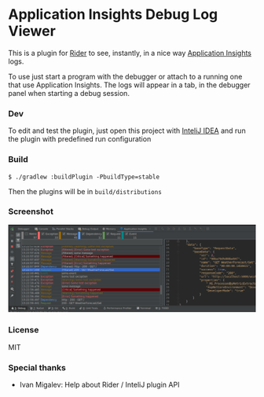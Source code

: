 # Application Insights Debug Log Viewer

This is a plugin for [Rider](https://www.jetbrains.com/rider/) to see, instantly, in a nice way [Application Insights](https://docs.microsoft.com/en-us/azure/azure-monitor/app/app-insights-overview) logs.

To use just start a program with the debugger or attach to a running one that use Application Insights.
The logs will appear in a tab, in the debugger panel when starting a debug session.

### Dev

To edit and test the plugin, just open this project with [InteliJ IDEA](https://www.jetbrains.com/idea/) and run the plugin with predefined run configuration

### Build

```
$ ./gradlew :buildPlugin -PbuildType=stable
```

Then the plugins will be in `build/distributions`

### Screenshot

![Screenshot](screenshots/screenshot1.png)

### License

MIT

### Special thanks

 * Ivan Migalev: Help about Rider / InteliJ plugin API
 